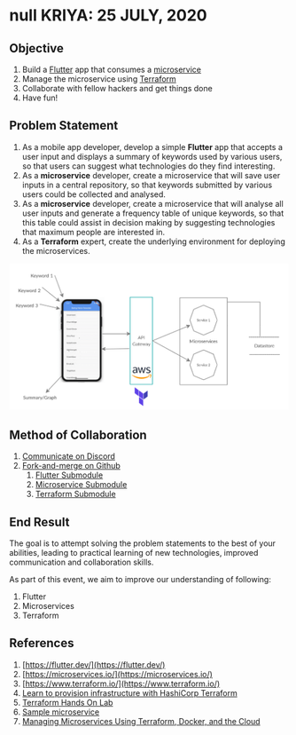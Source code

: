 # null KRIYA: 25 JULY, 2020

## Objective

1. Build a [Flutter](https://flutter.dev/) app that consumes a [microservice](https://microservices.io/)
2. Manage the microservice using [Terraform](https://www.terraform.io/intro/index.html)
3. Collaborate with fellow hackers and get things done
4. Have fun!

## Problem Statement

1. As a mobile app developer, develop a simple **Flutter** app that accepts a user input and displays a summary of keywords used by various users, so that users can suggest what technologies do they find interesting.
2. As a **microservice** developer, create a microservice that will save user inputs in a central repository, so that keywords submitted by various users could be collected and analysed.
3. As a **microservice** developer, create a microservice that will analyse all user inputs and generate a frequency table of unique keywords, so that this table could assist in decision making by suggesting technologies that maximum people are interested in.
4. As a **Terraform** expert, create the underlying environment for deploying the microservices.

![Integrated overview](image/overview.png)

## Method of Collaboration

1. [Communicate on Discord](https://discord.gg/CAm9Wz)
2. [Fork-and-merge on Github](https://gist.github.com/Chaser324/ce0505fbed06b947d962)
   1. [Flutter Submodule](https://github.com/nullblr/flutter.git)
   2. [Microservice Submodule](https://github.com/nullblr/microservice.git)
   3. [Terraform Submodule](https://github.com/nullblr/terraform.git)

## End Result

The goal is to attempt solving the problem statements to the best of your abilities, leading to practical learning of new technologies, improved communication and collaboration skills. 

As part of this event, we aim to improve our understanding of following:

1. Flutter
2. Microservices
3. Terraform

## References

1. [https://flutter.dev/](https://flutter.dev/)
2. [https://microservices.io/](https://microservices.io/)
3. [https://www.terraform.io/](https://www.terraform.io/)
4. [Learn to provision infrastructure with HashiCorp Terraform](https://learn.hashicorp.com/terraform?track=getting-started#getting-started)
5. [Terraform Hands On Lab](https://github.com/Derek-Ashmore/terraform-hands-on-lab)
6. [Sample microservice](https://github.com/Derek-Ashmore/moneta)
7. [Managing Microservices Using Terraform, Docker, and the Cloud](https://www.agileconnection.com/sites/default/files/presentation/file/2019/DW2%20-%20Ashmore.pdf)